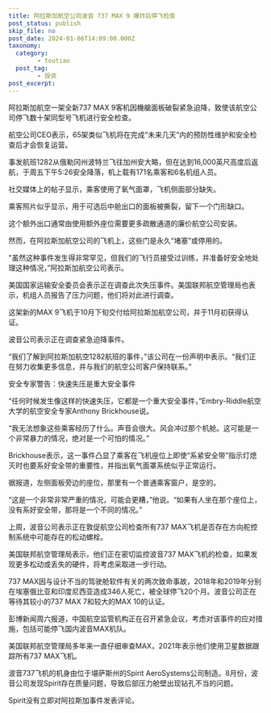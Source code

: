 ```yaml
---
title: 阿拉斯加航空公司波音 737 MAX 9 爆炸后停飞检查
post_status: publish
skip_file: no
post_date: 2024-01-06T14:09:00.000Z
taxonomy:
  category:
        - toutiao
  post_tag:
        - 投资
post_excerpt: 
---
```

阿拉斯加航空一架全新737 MAX 9客机因機艙面板破裂紧急迫降，致使该航空公司停飞数十架同型号飞机进行安全检查。

航空公司CEO表示，65架类似飞机将在完成“未来几天”内的预防性维护和安全检查后才会恢复运营。

事发航班1282从俄勒冈州波特兰飞往加州安大略，但在达到16,000英尺高度后返航，于周五下午5:26安全降落，机上载有171名乘客和6名机组人员。

社交媒体上的帖子显示，乘客使用了氧气面罩，飞机侧面部分缺失。

乘客照片似乎显示，用于可选后中舱出口的面板被撕裂，留下一个门形缺口。

这个额外出口通常由使用额外座位需要更多疏散通道的廉价航空公司安装。

然而，在阿拉斯加航空公司的飞机上，这些门是永久“堵塞”或停用的。

"虽然这种事件发生得非常罕见，但我们的飞行员接受过训练，并准备好安全地处理这种情况，”阿拉斯加航空公司表示。

美国国家运输安全委员会表示正在调查此次失压事件。美国联邦航空管理局也表示，机组人员报告了压力问题，他们将对此进行调查。

这架新的MAX 9飞机于10月下旬交付给阿拉斯加航空公司，并于11月初获得认证。

波音公司表示正在调查紧急迫降事件。

“我们了解到阿拉斯加航空1282航班的事件，”该公司在一份声明中表示。“我们正在努力收集更多信息，并与我们的航空公司客户保持联系。”

安全专家警告：快速失压是重大安全事件

“任何时候发生像这样的快速失压，它都是一个重大安全事件，”Embry-Riddle航空大学的航空安全专家Anthony Brickhouse说。

“我无法想象这些乘客经历了什么。声音会很大。风会冲过那个机舱。这可能是一个非常暴力的情况，绝对是一个可怕的情况。”

Brickhouse表示，这一事件凸显了乘客在飞机座位上即使“系紧安全带”指示灯熄灭时也要系好安全带的重要性，并指出氧气面罩系统似乎正常运行。

据报道，左侧面板旁边的座位，那里有一个普通乘客窗户，是空的。

“这是一个非常非常严重的情况，可能会更糟，”他说。“如果有人坐在那个座位上，没有系好安全带，那将是一个不同的情况。”

上周，波音公司表示正在敦促航空公司检查所有737 MAX飞机是否存在方向舵控制系统中可能存在的松动螺栓。

美国联邦航空管理局表示，他们正在密切监控波音737 MAX飞机的检查，如果发现更多松动或丢失的硬件，将考虑采取进一步行动。

737 MAX因与设计不当的驾驶舱软件有关的两次致命事故，2018年和2019年分别在埃塞俄比亚和印度尼西亚造成346人死亡，被全球停飞20个月。波音公司正在等待其较小的737 MAX 7和较大的MAX 10的认证。

彭博新闻周六报道，中国航空监管机构正在召开紧急会议，考虑对该事件的应对措施，包括可能停飞国内波音MAX机队。

美国联邦航空管理局多年来一直仔细审查MAX，2021年表示他们使用卫星数据跟踪所有737 MAX飞机。

波音737飞机的机身由位于堪萨斯州的Spirit AeroSystems公司制造。8月份，波音公司发现Spirit存在质量问题，导致后部压力舱壁出现钻孔不当的问题。

Spirit没有立即对阿拉斯加事件发表评论。